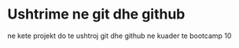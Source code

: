 # Ushtrime ne git dhe github

ne kete projekt do te ushtroj git dhe github ne kuader te bootcamp 10 
